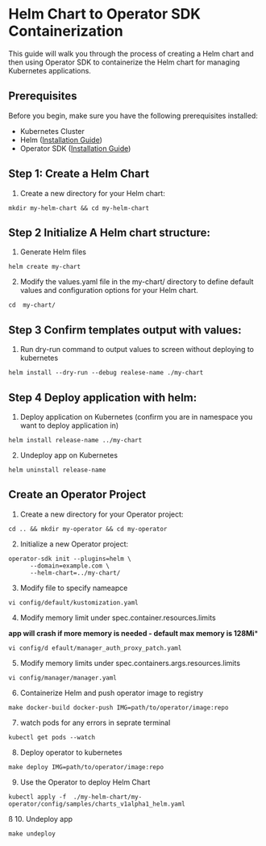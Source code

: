 # Helm Chart to Operator SDK Containerization

This guide will walk you through the process of creating a Helm chart and then using Operator SDK to containerize the Helm chart for managing Kubernetes applications.

## Prerequisites

Before you begin, make sure you have the following prerequisites installed:

- Kubernetes Cluster
- Helm ([Installation Guide](https://helm.sh/docs/intro/install/))
- Operator SDK ([Installation Guide](https://sdk.operatorframework.io/docs/install-operator-sdk/))

## Step 1: Create a Helm Chart

 1. Create a new directory for your Helm chart:

```
mkdir my-helm-chart && cd my-helm-chart
```

## Step 2 Initialize A Helm chart structure:

 1. Generate Helm files
```
helm create my-chart
```

 2. Modify the values.yaml file in the my-chart/ directory to define default values and configuration options for your Helm chart.
```
cd  my-chart/
```

## Step 3 Confirm templates output with values:

 1. Run dry-run command to output values to screen without deploying to kubernetes
```
helm install --dry-run --debug realese-name ./my-chart
```

## Step 4 Deploy application with helm:

 1. Deploy application on Kubernetes (confirm you are in namespace you want to deploy application in)
```
helm install release-name ../my-chart
```

 2. Undeploy app on Kubernetes
```
helm uninstall release-name
```


## Create an Operator Project

 1. Create a new directory for your Operator project:
```
cd .. && mkdir my-operator && cd my-operator
```

 2. Initialize a new Operator project:
```
operator-sdk init --plugins=helm \
      --domain=example.com \
      --helm-chart=../my-chart/
```

 3. Modify file to specify nameapce
```
vi config/default/kustomization.yaml
```

 4. Modify memory limit under spec.container.resources.limits
 
  **app will crash if more memory is needed - default max memory is 128Mi***
```
vi config/d efault/manager_auth_proxy_patch.yaml
```

 5. Modify memory limits under spec.containers.args.resources.limits
 ```
 vi config/manager/manager.yaml
 ```
 
 6. Containerize Helm and push operator image to registry
```
make docker-build docker-push IMG=path/to/operator/image:repo
```

 7. watch pods for any errors in seprate terminal
```
kubectl get pods --watch
```

 8. Deploy operator to kubernetes
```
make deploy IMG=path/to/operator/image:repo
```

 9. Use the Operator to deploy Helm Chart
```
kubectl apply -f  ./my-helm-chart/my-operator/config/samples/charts_v1alpha1_helm.yaml 
```

ß 10. Undeploy app
 ```
 make undeploy
 ```
